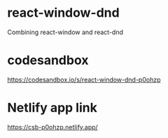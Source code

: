 # react-window-dnd

Combining react-window and react-dnd

# codesandbox

https://codesandbox.io/s/react-window-dnd-p0ohzp

# Netlify app link

https://csb-p0ohzp.netlify.app/

